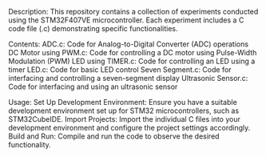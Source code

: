 Description:
This repository contains a collection of experiments conducted using the STM32F407VE 
microcontroller. Each experiment includes a C code file (.c) demonstrating specific 
functionalities.

Contents:
ADC.c: Code for Analog-to-Digital Converter (ADC) operations
DC Motor using PWM.c: Code for controlling a DC motor using Pulse-Width Modulation (PWM)
LED using TIMER.c: Code for controlling an LED using a timer
LED.c: Code for basic LED control
Seven Segment.c: Code for interfacing and controlling a seven-segment display
Ultrasonic Sensor.c: Code for interfacing and using an ultrasonic sensor

Usage:
Set Up Development Environment: Ensure you have a suitable development environment set up for 
STM32 microcontrollers, such as STM32CubeIDE.
Import Projects: Import the individual C files into your development environment and configure the 
project settings accordingly.
Build and Run: Compile and run the code to observe the desired functionality.
